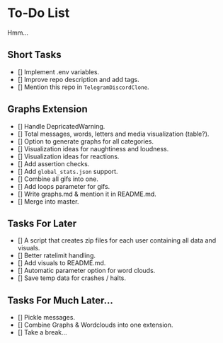 # To-Do List

Hmm...

## Short Tasks

- [] Implement .env variables.
- [] Improve repo description and add tags.
- [] Mention this repo in `TelegramDiscordClone`.

## Graphs Extension

- [] Handle DepricatedWarning.
- [] Total messages, words, letters and media visualization (table?).
- [] Option to generate graphs for all categories.
- [] Visualization ideas for naughtiness and loudness.
- [] Visualization ideas for reactions.
- [] Add assertion checks.
- [] Add `global_stats.json` support.
- [] Combine all gifs into one.
- [] Add loops parameter for gifs.
- [] Write graphs.md & mention it in README.md.
- [] Merge into master.

## Tasks For Later

- [] A script that creates zip files for each user containing all data and visuals.
- [] Better ratelimit handling.
- [] Add visuals to README.md.
- [] Automatic parameter option for word clouds.
- [] Save temp data for crashes / halts.

## Tasks For Much Later...

- [] Pickle messages.
- [] Combine Graphs & Wordclouds into one extension.
- [] Take a break...
